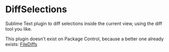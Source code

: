 DiffSelections
==============

Sublime Text plugin to diff selections inside the current view, using the diff tool you like.

This plugin doesn't exist on Package Control, because a better one already exists: [FileDiffs][]

[FileDiffs]: https://sublime.wbond.net/packages/FileDiffs
